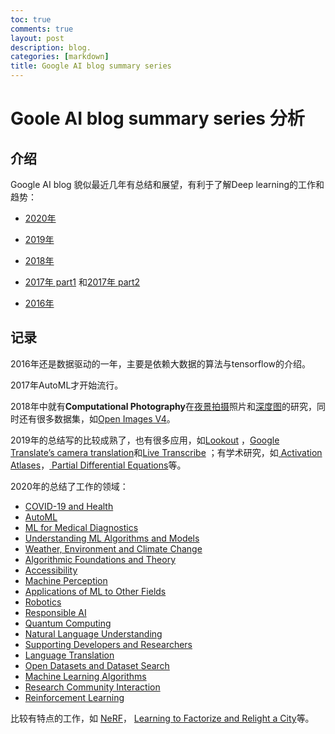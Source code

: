 ```yaml
---
toc: true
comments: true
layout: post
description: blog.
categories: [markdown]
title: Google AI blog summary series
---
```

# Goole AI blog summary series 分析

## 介绍

Google AI blog 貌似最近几年有总结和展望，有利于了解Deep learning的工作和趋势：

- [2020年](https://ai.googleblog.com/2021/01/google-research-looking-back-at-2020.html)

- [2019年](https://ai.googleblog.com/2020/01/google-research-looking-back-at-2019.html)

- [2018年](https://ai.googleblog.com/2019/01/looking-back-at-googles-research.html)

- [2017年 part1](https://ai.googleblog.com/2018/01/the-google-brain-team-looking-back-on.html) 和[2017年 part2](https://ai.googleblog.com/2018/01/the-google-brain-team-looking-back-on_12.html)

- [2016年](https://ai.googleblog.com/2017/01/the-google-brain-team-looking-back-on.html)

## 记录

2016年还是数据驱动的一年，主要是依赖大数据的算法与tensorflow的介绍。

2017年AutoML才开始流行。

2018年中就有**Computational Photography**在[夜景拍摄](https://ai.googleblog.com/2018/11/night-sight-seeing-in-dark-on-pixel.html)照片和[深度图](https://ai.googleblog.com/2018/11/learning-to-predict-depth-on-pixel-3.html)的研究，同时还有很多数据集，如[Open Images V4](http://ai.googleblog.com/2018/04/announcing-open-images-v4-and-eccv-2018.html)。

2019年的总结写的比较成熟了，也有很多应用，如[Lookout](https://www.blog.google/outreach-initiatives/accessibility/lookout-discover-your-surroundings-help-ai/) ，[Google Translate’s camera translation](https://www.blog.google/products/translate/google-translates-instant-camera-translation-gets-upgrade/)和[Live Transcribe](https://ai.googleblog.com/2019/02/real-time-continuous-transcription-with.html) ；有学术研究，如[ Activation Atlases](http://ai.googleblog.com/2019/03/exploring-neural-networks.html)，[ Partial Differential Equations](http://ai.googleblog.com/2019/07/learning-better-simulation-methods-for.html)等。

2020年的总结了工作的领域：

- [COVID-19 and Health](https://ai.googleblog.com/2021/01/google-research-looking-back-at-2020.html#COVIDandHealth)
- [AutoML](https://ai.googleblog.com/2021/01/google-research-looking-back-at-2020.html#AutoML) 
- [ML for Medical Diagnostics](https://ai.googleblog.com/2021/01/google-research-looking-back-at-2020.html#MedicalDiagnostics) 
- [Understanding ML Algorithms and Models](https://ai.googleblog.com/2021/01/google-research-looking-back-at-2020.html#Models) 
- [Weather, Environment and Climate Change](https://ai.googleblog.com/2021/01/google-research-looking-back-at-2020.html#Weather) 
- [ Algorithmic Foundations and Theory](https://ai.googleblog.com/2021/01/google-research-looking-back-at-2020.html#Foundations) 
- [Accessibility](https://ai.googleblog.com/2021/01/google-research-looking-back-at-2020.html#Accessibility) 
- [Machine Perception](https://ai.googleblog.com/2021/01/google-research-looking-back-at-2020.html#Perception) 
- [Applications of ML to Other Fields](https://ai.googleblog.com/2021/01/google-research-looking-back-at-2020.html#OtherFields) 
- [Robotics](https://ai.googleblog.com/2021/01/google-research-looking-back-at-2020.html#Robotics)
- [Responsible AI](https://ai.googleblog.com/2021/01/google-research-looking-back-at-2020.html#ResponsibleAI)
- [Quantum Computing](https://ai.googleblog.com/2021/01/google-research-looking-back-at-2020.html#Quantum) 
- [Natural Language Understanding](https://ai.googleblog.com/2021/01/google-research-looking-back-at-2020.html#NLU)
- [Supporting Developers and Researchers](https://ai.googleblog.com/2021/01/google-research-looking-back-at-2020.html#Community) 
- [Language Translation](https://ai.googleblog.com/2021/01/google-research-looking-back-at-2020.html#Translation)
- [Open Datasets and Dataset Search](https://ai.googleblog.com/2021/01/google-research-looking-back-at-2020.html#Datasets) 
- [Machine Learning Algorithms](https://ai.googleblog.com/2021/01/google-research-looking-back-at-2020.html#Algorithms) 
- [Research Community Interaction](https://ai.googleblog.com/2021/01/google-research-looking-back-at-2020.html#CommunityInteraction)  
- [Reinforcement Learning](https://ai.googleblog.com/2021/01/google-research-looking-back-at-2020.html#RL)

比较有特点的工作，如 [NeRF](https://www.matthewtancik.com/nerf)， [Learning to Factorize and Relight a City](https://factorize-a-city.github.io/)等。

